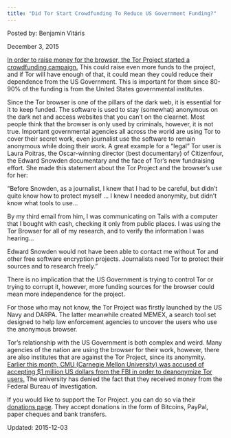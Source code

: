 ```yaml
---
title: "Did Tor Start Crowdfunding To Reduce US Government Funding?"
---
```


    
Posted by: Benjamin Vitáris </a></span>
    
    
<span>December 3, 2015</span>

    
<p><a href="https://nakedsecurity.sophos.com/2015/11/30/tor-looks-to-reduce-dependency-on-us-government-money/">In order to raise money for the browser, the Tor Project started a crowdfunding campaign.</a> This could raise even more funds to the project, and if Tor will have enough of that, it could mean they could reduce their dependence from the US Government. This is important for them since 80-90% of the funding is from the United States governmental institutes.</p>
<p>Since the Tor browser is one of the pillars of the dark web, it is essential for it to keep funded. The software is used to stay (somewhat) anonymous on the dark net and access websites that you can’t on the clearnet. Most people think that the browser is only used by criminals, however, it is not true. Important governmental agencies all across the world are using Tor to cover their secret work, even journalist use the software to remain anonymous while doing their work. A great example for a “legal” Tor user is Laura Poitras, the Oscar-winning director (best documentary) of Citizenfour, the Edward Snowden documentary and the face of Tor’s new fundraising effort. She made this statement about the Tor Project and the browser’s use for her:</p>
<p>“Before Snowden, as a journalist, I knew that I had to be careful, but didn’t quite know how to protect myself &#8230; I knew I needed anonymity, but didn’t know what tools to use&#8230;</p>
<p>By my third email from him, I was communicating on Tails with a computer that I bought with cash, checking it only from public places. I was using the Tor Browser for all of my research, and to verify the information I was hearing&#8230;</p>
<p>Edward Snowden would not have been able to contact me without Tor and other free software encryption projects. Journalists need Tor to protect their sources and to research freely.”</p>
<p>There is no implication that the US Government is trying to control Tor or trying to corrupt it, however, more funding sources for the browser could mean more independence for the project.</p>
<p>For those who may not know, the Tor Project was firstly launched by the US Navy and DARPA. The latter meanwhile created MEMEX, a search tool set designed to help law enforcement agencies to uncover the users who use the anonymous browser.</p>
<p>Tor’s relationship with the US Government is both complex and weird. Many agencies of the nation are using the browser for their work, however, there are also institutes that are against the Tor Project, since its anonymity. <a href="https://gir.pub/deepdotweb/2015/11/17/university-accused-of-accepting-1-million-for-exposing-tor-users-fbi-denies/">Earlier this month, CMU (Carnegie Mellon University) was accused of accepting $1 million US dollars from the FBI in order to deanonymize Tor users.</a> The university has denied the fact that they received money from the Federal Bureau of Investigation.</p>
<p>If you would like to support the Tor Project. you can do so via their <a href="https://www.torproject.org/donate/donate">donations page</a>. They accept donations in the form of Bitcoins, PayPal, paper cheques and bank transfers.</p>
    
    

Updated: 2015-12-03
    
    


